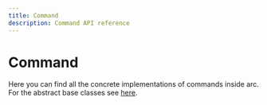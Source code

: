 ```yaml
---
title: Command
description: Command API reference
---
```


# Command

Here you can find all the concrete implementations of commands inside arc. For the abstract base classes see [here](../abc/index.md).
